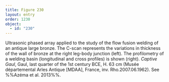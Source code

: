 ```yaml
---
title: Figure 230
layout: entry
order: 1230
object:
  - id: "230"
---
```


Ultrasonic phased array applied to the study of the flow fusion welding of an antique large bronze. The C-scan represents the variations in thickness of the wall of bronze at the right leg-body junction (left). The profilometry of a welding basin (longitudinal and cross profiles) is shown (right). *Captive Gaul*, Gaul, last quarter of the 1st century BCE, H. 63 cm (Musée départemental Arles Antique [MDAA], France, inv. Rho.2007.06.1962). See %%Azéma et al. 2013%%.
